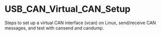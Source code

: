 # USB_CAN_Virtual_CAN_Setup
Steps to set up a virtual CAN interface (vcan) on Linux, send/receive CAN messages, and test with cansend and candump.
